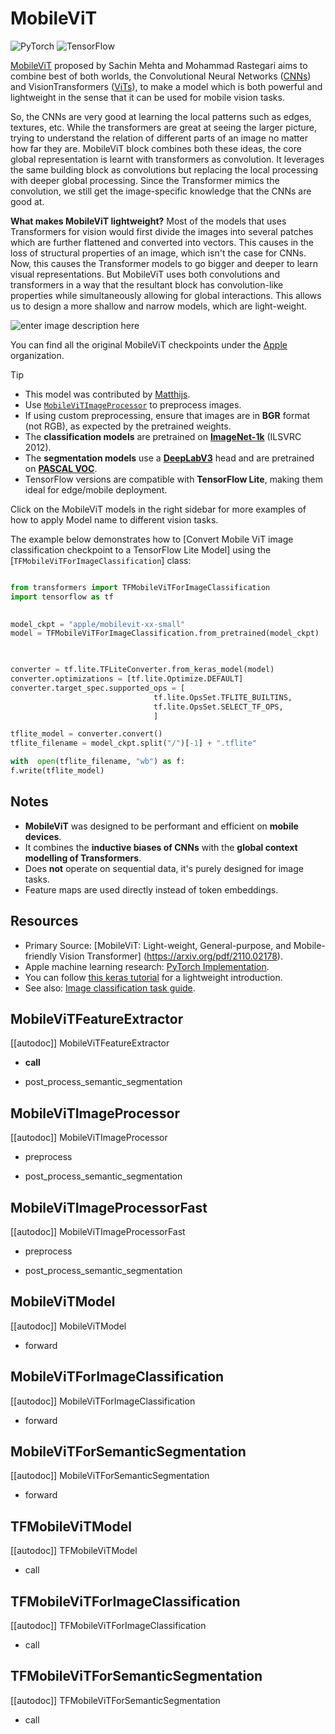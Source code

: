 <!--Copyright 2022 The HuggingFace Team. All rights reserved.

Licensed under the Apache License, Version 2.0 (the "License"); you may not use this file except in compliance with  the License. You may obtain a copy of the License at

[http://www.apache.org/licenses/LICENSE-2.0](http://www.apache.org/licenses/LICENSE-2.0)

Unless required by applicable law or agreed to in writing, software distributed under the License is distributed on  an "AS IS" BASIS, WITHOUT WARRANTIES OR CONDITIONS OF ANY KIND, either express or implied. See the License for the  specific language governing permissions and limitations under the License.

⚠️ Note that this file is in Markdown but contain specific syntax for our doc-builder (similar to MDX) that may not be  rendered properly in your Markdown viewer.

-->



# MobileViT


<div style="float: right;">
    <div class="flex flex-wrap space-x-2">
        <img alt="PyTorch" src="https://img.shields.io/badge/PyTorch-DE3412?style=flat&logo=pytorch&logoColor=white">
        <img alt="TensorFlow" src="https://img.shields.io/badge/TensorFlow-FF6F00?style=flat&logo=tensorflow&logoColor=white">

</div>

[MobileViT](https://huggingface.co/papers/2110.02178) proposed by Sachin Mehta and Mohammad Rastegari aims to combine best of both worlds, the Convolutional Neural Networks ([CNNs]( https://huggingface.co/learn/computer-vision-course/en/unit2/cnns/introduction)) and VisionTransformers ([ViTs](https://huggingface.co/docs/transformers/en/model_doc/vit)), to make a model which is both powerful and lightweight in the sense that it can be used for mobile vision tasks.

So, the CNNs are very good at learning the local patterns such as edges, textures, etc. While the transformers are great at seeing the larger picture, trying to understand the relation of different parts of an image no matter how far they are. MobileViT block combines both these ideas, the core global representation is learnt  with transformers as convolution. It leverages the same building block as convolutions but replacing the local processing with deeper global processing. Since the Transformer mimics the convolution, we still get the image-specific knowledge that the CNNs are good at.

**What makes MobileViT lightweight?** 
Most of the models that uses Transformers for vision would first divide the images into several patches which are further flattened and converted into vectors. This causes in the loss of structural properties of an image, which isn't the case for CNNs. Now, this causes the Transformer models to go bigger and deeper to learn visual representations. 
But MobileViT uses both convolutions and transformers in a way that the resultant block has convolution-like properties while simultaneously allowing for global interactions. This allows us to design a more shallow and narrow models, which are light-weight.

![enter image description here](https://user-images.githubusercontent.com/67839539/136470152-2573529e-1a24-4494-821d-70eb4647a51d.png)


You can find all the original MobileViT checkpoints under the [Apple](https://huggingface.co/apple/models?search=mobilevit) organization.


> [!TIP]
> - This model was contributed by [Matthijs](https://huggingface.co/Matthijs).
> - Use [`MobileViTImageProcessor`](https://huggingface.co/docs/transformers/main/en/model_doc/mobilevit#transformers.MobileViTImageProcessor) to preprocess images.
> - If using custom preprocessing, ensure that images are in **BGR** format (not RGB), as expected by the pretrained weights.
> - The **classification models** are pretrained on [**ImageNet-1k**](https://huggingface.co/datasets/imagenet-1k) (ILSVRC 2012).
> - The **segmentation models** use a [**DeepLabV3**](https://huggingface.co/papers/1706.05587) head and are pretrained on [**PASCAL VOC**](http://host.robots.ox.ac.uk/pascal/VOC/).
> - TensorFlow versions are compatible with **TensorFlow Lite**, making them ideal for edge/mobile deployment.


Click on the MobileViT models in the right sidebar for more examples of how to apply Model name to different vision tasks.

The example below demonstrates how to  [Convert Mobile ViT image classification checkpoint to a TensorFlow Lite Model] using the  [`TFMobileViTForImageClassification`] class:

<hfoptions id = "usage">
<hfoption id="AutoModel">

```py

from transformers import TFMobileViTForImageClassification
import tensorflow as tf

  
model_ckpt = "apple/mobilevit-xx-small"
model = TFMobileViTForImageClassification.from_pretrained(model_ckpt)

  

converter = tf.lite.TFLiteConverter.from_keras_model(model)
converter.optimizations = [tf.lite.Optimize.DEFAULT]
converter.target_spec.supported_ops = [
								tf.lite.OpsSet.TFLITE_BUILTINS,
								tf.lite.OpsSet.SELECT_TF_OPS,
								]

tflite_model = converter.convert()
tflite_filename = model_ckpt.split("/")[-1] + ".tflite"

with  open(tflite_filename, "wb") as f:
f.write(tflite_model)

```

</hfoption>
</hfoptions>




## Notes

- **MobileViT** was designed to be performant and efficient on **mobile devices**.
- It combines the **inductive biases of CNNs** with the **global context modelling of Transformers**.
- Does **not** operate on sequential data, it's purely designed for image tasks.
- Feature maps are used directly instead of token embeddings.




## Resources
- Primary Source: [MobileViT: Light-weight, General-purpose, and Mobile-friendly Vision Transformer] (https://arxiv.org/pdf/2110.02178).
- Apple machine learning research: [PyTorch Implementation](https://github.com/apple/ml-cvnets).
- You can follow [this keras tutorial](https://keras.io/examples/vision/mobilevit) for a lightweight introduction.
- See also: [Image classification task guide](../tasks/image_classification).

  
## MobileViTFeatureExtractor

  

[[autodoc]] MobileViTFeatureExtractor

- __call__

- post_process_semantic_segmentation

  

## MobileViTImageProcessor

  

[[autodoc]] MobileViTImageProcessor

- preprocess

- post_process_semantic_segmentation

  

## MobileViTImageProcessorFast

  

[[autodoc]] MobileViTImageProcessorFast

- preprocess

- post_process_semantic_segmentation

  

<frameworkcontent>

<pt>

  

## MobileViTModel

  

[[autodoc]] MobileViTModel

- forward

  

## MobileViTForImageClassification

  

[[autodoc]] MobileViTForImageClassification

- forward

  

## MobileViTForSemanticSegmentation

  

[[autodoc]] MobileViTForSemanticSegmentation

- forward

  

</pt>

<tf>

  

## TFMobileViTModel

  

[[autodoc]] TFMobileViTModel

- call

  

## TFMobileViTForImageClassification

  

[[autodoc]] TFMobileViTForImageClassification

- call

  

## TFMobileViTForSemanticSegmentation

  

[[autodoc]] TFMobileViTForSemanticSegmentation

- call

  

</tf>

</frameworkcontent>